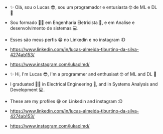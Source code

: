 - ✨ Olá, sou o Lucas 😎, sou um programador e entusiasta 🤓 de ML e DL 🤖
- Sou formado 👨‍🎓 em Engenharia Eletricista 🔌, e em Analise e desenvolvimento de sistemas 💻.
- Esses são meus perfis 😁 no Linkedin e no instagram :D 
- https://www.linkedin.com/in/lucas-almeida-tiburtino-da-silva-4274ab153/
- https://www.instagram.com/lukaolmd/


- ✨ Hi, I'm Lucas 😎, I'm a programmer and enthusiast 🤓 of ML and DL 🤖
- I graduated 👨‍🎓 in Electrical Engineering 🔌, and in Systems Analysis and Development 💻.
- These are my profiles 😁 on Linkedin and instagram :D
- https://www.linkedin.com/in/lucas-almeida-tiburtino-da-silva-4274ab153/
- https://www.instagram.com/lukaolmd/
